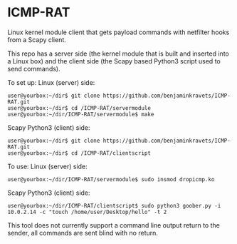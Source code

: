 # ICMP-RAT
Linux kernel module client that gets payload commands with netfilter hooks from a Scapy client.

This repo has a server side (the kernel module that is built and inserted into a Linux box) and the client side (the Scapy based Python3 script used to send commands). 

To set up:
Linux (server) side:
```
user@yourbox:~/dir$ git clone https://github.com/benjaminkravets/ICMP-RAT.git
user@yourbox:~/dir$ cd /ICMP-RAT/servermodule
user@yourbox:~/dir/ICMP-RAT/servermodule$ make 
```
Scapy Python3 (client) side:
```
user@yourbox:~/dir$ git clone https://github.com/benjaminkravets/ICMP-RAT.git
user@yourbox:~/dir$ cd /ICMP-RAT/clientscript
```

To use:
Linux (server) side:
```
user@yourbox:~/dir/ICMP-RAT/servermodule$ sudo insmod dropicmp.ko
```
Scapy Python3 (client) side:
```
user@yourbox:~/dir/ICMP-RAT/clientscript$ sudo python3 goober.py -i 10.0.2.14 -c "touch /home/user/Desktop/hello" -t 2
```


This tool does not currently support a command line output return to the sender, all commands are sent blind with no return. 
